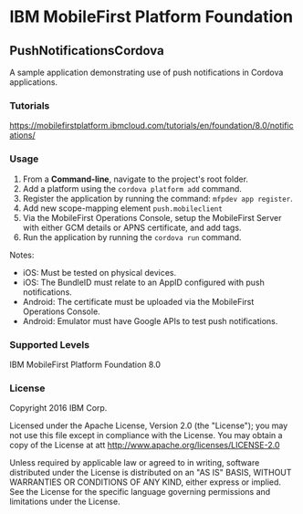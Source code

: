 IBM MobileFirst Platform Foundation
===
## PushNotificationsCordova
A sample application demonstrating use of push notifications in Cordova applications.

### Tutorials
https://mobilefirstplatform.ibmcloud.com/tutorials/en/foundation/8.0/notifications/

### Usage

1. From a **Command-line**, navigate to the project's root folder.
2. Add a platform using the `cordova platform add` command.
3. Register the application by running the command: `mfpdev app register`.
4. Add new scope-mapping element `push.mobileclient`
5. Via the MobileFirst Operations Console, setup the MobileFirst Server with either GCM details or APNS certificate, and add tags.
6. Run the application by running the `cordova run` command.

Notes:

* iOS: Must be tested on physical devices.
* iOS: The BundleID must relate to an AppID configured with push notifications.
* Android: The certificate must be uploaded via the MobileFirst Operations Console.
* Android: Emulator must have Google APIs to test push notifications.

### Supported Levels
IBM MobileFirst Platform Foundation 8.0

### License
Copyright 2016 IBM Corp.

Licensed under the Apache License, Version 2.0 (the "License");
you may not use this file except in compliance with the License.
You may obtain a copy of the License at
att
http://www.apache.org/licenses/LICENSE-2.0

Unless required by applicable law or agreed to in writing, software
distributed under the License is distributed on an "AS IS" BASIS,
WITHOUT WARRANTIES OR CONDITIONS OF ANY KIND, either express or implied.
See the License for the specific language governing permissions and
limitations under the License.
